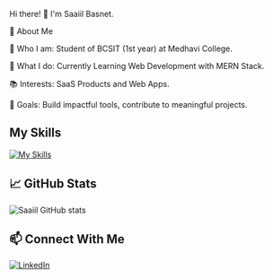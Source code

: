 Hi there! 👋 I'm Saaiil Basnet.

🚀 About Me

🌟 Who I am: Student of BCSIT (1st year) at Medhavi College.

💼 What I do: Currently Learning Web Development with MERN Stack.

📚 Interests: SaaS Products and Web Apps.

🎯 Goals:  Build impactful tools, contribute to meaningful projects.

## My Skills

[![My Skills](https://skillicons.dev/icons?i=js,html,css,mysql,tailwind,c,php,ts,figma,vscode,git,github,nodejs,expressjs,supabase,prisma,sequelize,postgresql,bootstrap)](https://skillicons.dev)

## 📈 GitHub Stats
![Saaiil GitHub stats](https://github-readme-stats.vercel.app/api?username=saaiilbasnet&show_icons=true&theme=radical)

## 📫 Connect With Me
[![LinkedIn](https://img.shields.io/badge/LinkedIn-blue?style=flat&logo=linkedin)](www.linkedin.com/in/saaiil-basnet-07b617281)
